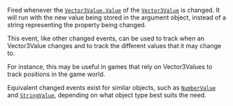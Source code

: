 Fired whenever the [`Vector3Value.Value`](https://create.roblox.com/docs/reference/engine/classes/Vector3Value#Value) of the [`Vector3Value`](https://create.roblox.com/docs/reference/engine/classes/Vector3Value)
is changed. It will run with the new value being stored in the argument
object, instead of a string representing the property being changed.

This event, like other changed events, can be used to track when an
Vector3Value changes and to track the different values that it may change
to.

For instance, this may be useful in games that rely on Vector3Values to
track positions in the game world.

Equivalent changed events exist for similar objects, such as
[`NumberValue`](https://create.roblox.com/docs/reference/engine/classes/NumberValue) and [`StringValue`](https://create.roblox.com/docs/reference/engine/classes/StringValue), depending on what object type
best suits the need.
